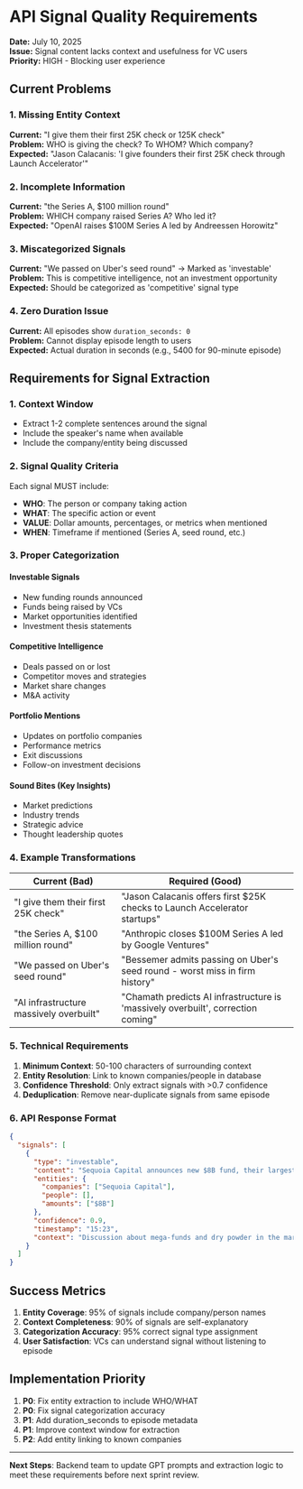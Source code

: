 # API Signal Quality Requirements

**Date:** July 10, 2025  
**Issue:** Signal content lacks context and usefulness for VC users  
**Priority:** HIGH - Blocking user experience

## Current Problems

### 1. Missing Entity Context
**Current:** "I give them their first 25K check or 125K check"  
**Problem:** WHO is giving the check? To WHOM? Which company?  
**Expected:** "Jason Calacanis: 'I give founders their first 25K check through Launch Accelerator'"

### 2. Incomplete Information
**Current:** "the Series A, $100 million round"  
**Problem:** WHICH company raised Series A? Who led it?  
**Expected:** "OpenAI raises $100M Series A led by Andreessen Horowitz"

### 3. Miscategorized Signals
**Current:** "We passed on Uber's seed round" → Marked as 'investable'  
**Problem:** This is competitive intelligence, not an investment opportunity  
**Expected:** Should be categorized as 'competitive' signal type

### 4. Zero Duration Issue
**Current:** All episodes show `duration_seconds: 0`  
**Problem:** Cannot display episode length to users  
**Expected:** Actual duration in seconds (e.g., 5400 for 90-minute episode)

## Requirements for Signal Extraction

### 1. Context Window
- Extract 1-2 complete sentences around the signal
- Include the speaker's name when available
- Include the company/entity being discussed

### 2. Signal Quality Criteria
Each signal MUST include:
- **WHO**: The person or company taking action
- **WHAT**: The specific action or event
- **VALUE**: Dollar amounts, percentages, or metrics when mentioned
- **WHEN**: Timeframe if mentioned (Series A, seed round, etc.)

### 3. Proper Categorization

#### Investable Signals
- New funding rounds announced
- Funds being raised by VCs
- Market opportunities identified
- Investment thesis statements

#### Competitive Intelligence
- Deals passed on or lost
- Competitor moves and strategies
- Market share changes
- M&A activity

#### Portfolio Mentions
- Updates on portfolio companies
- Performance metrics
- Exit discussions
- Follow-on investment decisions

#### Sound Bites (Key Insights)
- Market predictions
- Industry trends
- Strategic advice
- Thought leadership quotes

### 4. Example Transformations

| Current (Bad) | Required (Good) |
|---------------|-----------------|
| "I give them their first 25K check" | "Jason Calacanis offers first $25K checks to Launch Accelerator startups" |
| "the Series A, $100 million round" | "Anthropic closes $100M Series A led by Google Ventures" |
| "We passed on Uber's seed round" | "Bessemer admits passing on Uber's seed round - worst miss in firm history" |
| "AI infrastructure massively overbuilt" | "Chamath predicts AI infrastructure is 'massively overbuilt', correction coming" |

### 5. Technical Requirements

1. **Minimum Context**: 50-100 characters of surrounding context
2. **Entity Resolution**: Link to known companies/people in database
3. **Confidence Threshold**: Only extract signals with >0.7 confidence
4. **Deduplication**: Remove near-duplicate signals from same episode

### 6. API Response Format

```json
{
  "signals": [
    {
      "type": "investable",
      "content": "Sequoia Capital announces new $8B fund, their largest ever, targeting AI and crypto startups",
      "entities": {
        "companies": ["Sequoia Capital"],
        "people": [],
        "amounts": ["$8B"]
      },
      "confidence": 0.9,
      "timestamp": "15:23",
      "context": "Discussion about mega-funds and dry powder in the market"
    }
  ]
}
```

## Success Metrics

1. **Entity Coverage**: 95% of signals include company/person names
2. **Context Completeness**: 90% of signals are self-explanatory
3. **Categorization Accuracy**: 95% correct signal type assignment
4. **User Satisfaction**: VCs can understand signal without listening to episode

## Implementation Priority

1. **P0**: Fix entity extraction to include WHO/WHAT
2. **P0**: Fix signal categorization accuracy
3. **P1**: Add duration_seconds to episode metadata
4. **P1**: Improve context window for extraction
5. **P2**: Add entity linking to known companies

---

**Next Steps**: Backend team to update GPT prompts and extraction logic to meet these requirements before next sprint review.